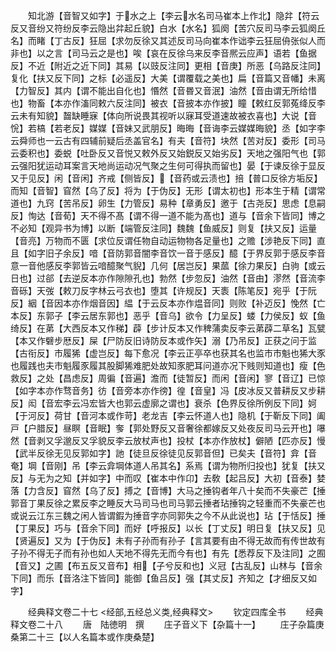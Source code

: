 <!-- { "loadSidebar": true } -->
　　知北游【音智又如字】于水之上【李云水名司马崔本上作北】隐弅【符云反又音纷又符纷反李云隐出弅起丘貌】白水【水名】狐阕【苦穴反司马李云狐阕丘名】而睹【丁古反】狂屈【求勿反徐又其述反司马向崔本作诎李云狂屈侜张似人而非也】以之言【司马云之是也】唉【哀在反徐乌来反李音熈云应声】语若【鱼据反】不近【附近之近下同】其易【以豉反注同】更相【音庚】所恶【乌路反注同】复化【扶又反下同】之标【必遥反】大美【谓覆载之美也】扁【音篇又音幡】未离【力智反】其内【谓不能出自化也】惽然【音昬又音泯】油然【音由谓无所给惜也】物畜【本亦作滀同敕六反注同】被衣【音披本亦作披】瞳【敕红反郭菟绛反李云未有知貌】齧缺睡寐【体向所说畏其视听以寐耳受道速故被衣喜也】大说【音恱】若槁【若老反】媒媒【音妹又武朋反】晦晦【音诲李云媒媒晦貌】丞【如字李云舜师也一云古有四辅前疑后丞盖官名】有夫【音符】块然【苦对反】委形【司马云委积也】委蜕【吐卧反又音悦又敕外反又始鋭反又始劣反】天地之强阳气也【郭云强阳犹运动耳案言天地尚运动况气聚之生何可得执而留也】晏【于谏反徐于显反又于见反】闲【音闲】齐戒【侧皆反】【音药或云渍也】掊【普口反徐方垢反】而知【音智】窅然【乌了反】将为【于伪反】无形【谓太初也】形本生于精【谓常道也】九窍【苦吊反】卵生【力管反】易种【章勇反】邀于【古尧反】思虑【息嗣反】恂达【音荀】天不得不髙【谓不得一道不能为髙也】道与【音余下皆同】博之不必知【观异书为博】以断【端管反注同】魏魏【鱼威反】则复【扶又反】运量【音亮】万物而不匮【求位反谓任物自动运物物各足量也】之赡【涉艳反下同】直且【如字旧子余反】喑【音防郭音闇李音饮一音于感反】醷【于界反郭于感反李音意一音他感反李郭皆云喑醷聚气貎】几何【居岂反】果蓏【徐力果反】白驹【或云日也】过郤【去逆反本亦作隙隙孔也】勃然【步忽反】油然【音由】漻然【音流李音砾】天弢【敕刀反字林云弓衣也】堕其【许规反】天袠【陈笔反】宛乎【于阮反】絪【音因本亦作烟音因】緼【于云反本亦作煴音同】则败【补迈反】悗然【亡本反】东郭子【李云居东郭也】恶乎【音乌】欲令【力呈反】蝼【力侯反】蚁【鱼绮反】在苐【大西反本又作稊】薜【步计反本又作稗蒲卖反李云苐薜二草名】瓦甓【本又作礕步厯反】屎【尸防反旧诗防反本或作矢】溺【乃吊反】正获之问于监【古衔反】市履狶【虚岂反】每下愈况【李云正亭卒也获其名也监市市魁也狶大豕也履践也夫市魁履豕履其股脚狶难肥处故知豕肥耳问道亦况下贱则知道也】瘦【色救反】之处【昌虑反】周徧【音遍】澹而【徒暂反】而闲【音闲】寥【音辽】已惊【如字本亦作骛音务】彷【音旁本亦作徬】徨【音皇】冯【皮冰反又普耕反又步耕反】闳【音宏李云冯宏皆大也郭云虚廓之谓也】衰杀【色界反徐所例反下同】妸【于河反】荷甘【音河本或作苛】老龙吉【李云怀道人也】隐机【于靳反下同】阖戸【户腊反】昼瞑【音眠】奓【郭处野反又音奢徐都嫁反又处夜反司马云开也】嚗然【音剥又孚邈反又孚貌反李云放杖声也】投杖【本亦作放杖】僻陋【匹亦反】慢【武半反徐无见反郭如字】訑【徒旦反徐徒见反郭音但】已矣夫【音符】弇【音奄】堈【音刚】吊【李云弇堈体道人吊其名】系焉【谓为物所归投也】犹复【扶又反】与无为之知【并如字】中而叹【崔本中作卬】去敎【起吕反】大初【音泰】婪落【力含反】窅然【乌了反】搏之【音博】大马之捶钩者年八十矣而不失豪芒【捶郭音丁果反徐之累反李之睡反大马司马也司马郭云捶者玷捶钩之轻重而不失豪芒也或说云江东三魏之闲人皆谓鍜为捶音字亦同郭失之今不从此说也】玷【于恬反】捶【丁果反】巧与【音余下同】而好【呼报反】以长【丁丈反】明日复【扶又反】见【贤遍反】又为【于伪反】未有子孙而有孙子【言其要有由不得无故而有传世故有子孙不得无子而有孙也如人天地不得先无而今有也】有先【悉荐反下及注同】之囿【音又】之圃【布五反又音布】相【子兮反和也】义冠【古乱反】山林与【音余下同】而乐【音洛注下皆同】能御【鱼吕反】强【其丈反】齐知之【才细反又如字】

　　经典释文卷二十七
<经部,五经总义类,经典释文>
　　钦定四库全书
　　经典释文卷二十八
　　唐　陆徳明　撰
　　庄子音义下【杂篇十一】
　　庄子杂篇庚桑第二十三【以人名篇本或作庚桑楚】
